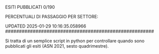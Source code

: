 ESITI PUBBLICATI 0/190 

PERCENTUALI DI PASSAGGIO PER SETTORE:

UPDATED 2025-01-29 10:16:35.058966
###################################################### 

Si tratta di un semplice script in python per controllare quando sono pubblicati gli esiti (ASN 2021, sesto quadrimestre).

